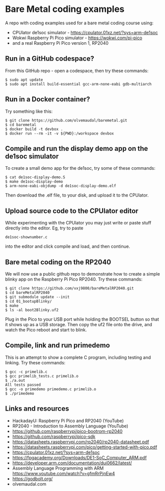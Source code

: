 # Bare Metal coding examples

A repo with coding examples used for a bare metal coding course using:

- CPUlator de1soc simulator - https://cpulator.01xz.net/?sys=arm-de1soc
- Wokwi Raspberry Pi Pico simulator - https://wokwi.com/pi-pico
- and a real Raspberry Pi Pico version 1, RP2040

## Run in a GitHub codespace?

From this GitHub repo - open a codespace, then try these commands:

    $ sudo apt update
    $ sudo apt install build-essential gcc-arm-none-eabi gdb-multiarch

## Run in a Docker container?

Try something like this:

    $ git clone https://github.com/olvemaudal/baremetal.git
    $ cd baremetal
    $ docker build -t devbox .
    $ docker run --rm -it -v ${PWD}:/workspace devbox

## Compile and run the display demo app on the de1soc simulator

To create a small demo app for the de1soc, try some of these commands:

    $ cat de1soc-display-demo.S
    $ make de1soc-display-demo
    $ arm-none-eabi-objdump -d de1soc-display-demo.elf

Then download the .elf file, to your disk, and upload it to the CPUlator.

## Upload source code to the CPUlator editor

While experimenting with the CPUlator you may just write or paste stuff directly into the editor. Eg, try to paste

    de1soc-shownumber.c

into the editor and click compile and load, and then continue.

## Bare metal coding on the RP2040

We will now use a public github repo to demonstrate how to create a simple blinky app on the Raspberry Pi Pico RP2040. Try these commands:

    $ git clone https://github.com/vxj9800/bareMetalRP2040.git
    $ cd bareMetalRP2040
    $ git submodule update --init
    $ cd 01_bootupBlinky/
    $ make
    $ ls -al boot2Blinky.uf2

Plug in the Pico to your USB port while holding the BOOTSEL button so that it shows up as a USB storage. Then copy the uf2 file onto the drive, and watch the Pico reboot and start to blink.

## Compile, link and run primedemo

This is an attempt to show a complete C program, including testing and linking. Try these commands:

    $ gcc -c primelib.c
    $ gcc primelib_tests.c primelib.o
    $ ./a.out
    All tests passed
    $ gcc -o primedemo primedemo.c primelib.o
    $ ./primedemo

## Links and resources

- HackadayU: Raspberry Pi Pico and RP2040 (YouTube)
- RP2040 - Introduction to Assembly Language (YouTube)
- https://github.com/raspberrypi/pico-bootrom-rp2040
- https://github.com/raspberrypi/pico-sdk
- https://datasheets.raspberrypi.com/rp2040/rp2040-datasheet.pdf
- https://datasheets.raspberrypi.com/pico/getting-started-with-pico.pdf
- https://cpulator.01xz.net/?sys=arm-de1soc
- https://fpgacademy.org/Downloads/DE1-SoC_Computer_ARM.pdf
- https://developer.arm.com/documentation/dui0662/latest/
- Assembly Language Programming with ARM  https://www.youtube.com/watch?v=gfmRrPjnEw4
- https://godbolt.org/ 
- olvemaudal.com
